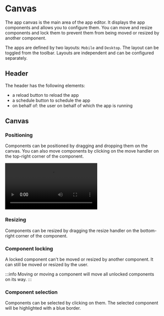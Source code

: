 # Canvas

The app canvas is the main area of the app editor. It displays the app components and allows you to configure them.
You can move and resize components and lock them to prevent them from being moved or resized by another component.

The apps are defined by two layouts: `Mobile` and `Desktop`. The layout can be toggled from the toolbar. Layouts are independent and can be configured separately.

## Header

The header has the following elements:

- a reload button to reload the app
- a schedule button to schedule the app
- on behalf of: the user on behalf of which the app is running

## Canvas

### Positioning

Components can be positioned by dragging and dropping them on the canvas. You can also move components by clicking on the move handler on the top-right corner of the component.

<video
    className="border-2 rounded-xl object-cover w-full h-full"
    autoPlay
    loop
    controls
    id="main-video"
    src="/videos/component-moving.mp4"
/>

### Resizing

Components can be resized by dragging the resize handler on the bottom-right corner of the component.

### Component locking

A locked component can't be moved or resized by another component. It can still be moved or resized by the user.

:::info
Moving or moving a component will move all unlocked components on its way.
:::

### Component selection

Components can be selected by clicking on them. The selected component will be highlighted with a blue border.
